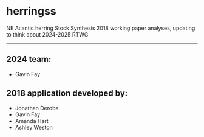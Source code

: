 # herringss
NE Atlantic herring Stock Synthesis 2018 working paper analyses, updating to think about 2024-2025 RTWG

---
## 2024 team:
* Gavin Fay  

## 2018 application developed by:
* Jonathan Deroba  
* Gavin Fay  
* Amanda Hart  
* Ashley Weston  
